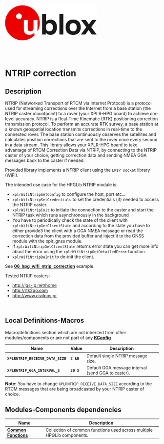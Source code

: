 ![u-blox](./../../../../media/shared/logos/ublox_logo.jpg)

<br>
<br>

# NTRIP correction

## Description

NTRIP (Networked Transport of RTCM via Internet Protocol) is a protocol used for streaming corrections over the Internet from a base station (the NTRIP caster mountpoint) to a rover (your XPLR-HPG board) to achieve cm-level accuracy.
NTRIP is a Real-Time Kinematic (RTK) positioning correction transmission protocol. To perform an accurate RTK survey, a base station at a known geospatial location transmits corrections in real-time to the connected rover. The base station continuously observes the satellites and calculates position corrections that are sent to the rover once every second in a data stream. 
This library allows your XPLR-HPG board to take advantage of RTCM Correction Data via NTRIP, by connecting to the NTRIP caster of your choice, getting correction data and sending NMEA GGA messages back to the caster if needed.

Provided library implements a NTRIP client using the `LWIP socket` library (WiFi).

The intended use case for the HPGLib NTRIP module is:
- `xplrWifiNtripSetConfig` to configure the host, port etc...
- `xplrWifiNtripSetCredentials` to set the credentials (if) needed to access the NTRIP caster.
- `xplrWifiNtripInit` to initiate the connection to the caster and start the NTRIP task which runs asynchronously in the background
- You have to periodically check the state of the client with `xplrWifiNtripGetClientState` and according to the state you have to either provide3 the client with a GGA NMEA message or read the correction data from the provided buffer and inject it to the GNSS module with the xplr_gnss module.
- If `xplrWifiNtripGetClientState` returns error state you can get more info about the error using the `xplrWifiNtripGetDetailedError` function.
- `xplrWifiNtripDeInit` to de-init the client.

See **[06_hpg_wifi_ntrip_correction](./../../../../examples/shortrange/06_hpg_wifi_ntrip_correction)** example.

Tested NTRIP casters:
- http://igs-ip.net/home
- http://rtk2go.com
- http://www.civilpos.gr

<br>

## Local Definitions-Macros
Macro/definitions section which are not inherited from other modules/components or are not part of any **[KConfig](./../../../../docs/README_kconfig.md)**

Name | Value | Description
--- | --- | ---
**`XPLRNTRIP_RECEIVE_DATA_SIZE`** | **`2 kB`** | Default single NTRIP message size.
**`XPLRNTRIP_GGA_INTERVAL_S`** | **`20 S`** | Default GGA message interval (send GGA to caster).

**Note:** You have to change `XPLRNTRIP_RECEIVE_DATA_SIZE` according to the RTCM messages that are being broadcasted by your NTRIP caster of choice.
<br>

## Modules-Components dependencies
Name | Description
--- | ---
**[Common Functions](./../common/)** | Collection of common functions used across multiple HPGLib components.
<br>